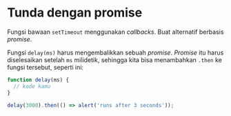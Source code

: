 
# Tunda dengan promise

Fungsi bawaan `setTimeout` menggunakan *callbacks*. Buat alternatif berbasis *promise*.

Fungsi `delay(ms)` harus mengembalikkan sebuah *promise*. *Promise* itu harus diselesaikan setelah `ms` milidetik, sehingga kita bisa menambahkan `.then` ke fungsi tersebut, seperti ini:

```js
function delay(ms) {
  // kode kamu
}

delay(3000).then(() => alert('runs after 3 seconds'));
```
